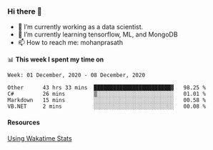 ### Hi there 👋

- 🔭 I’m currently working as a data scientist.
- 🌱 I’m currently learning tensorflow, ML, and MongoDB
- 📫 How to reach me: mohanprasath

📊 **This week I spent my time on**
<!--START_SECTION:waka-->
```text
Week: 01 December, 2020 - 08 December, 2020

Other      43 hrs 33 mins  ████████████████████████▓   98.25 % 
C#         26 mins         ▒░░░░░░░░░░░░░░░░░░░░░░░░   01.01 % 
Markdown   15 mins         ░░░░░░░░░░░░░░░░░░░░░░░░░   00.58 % 
VB.NET     2 mins          ░░░░░░░░░░░░░░░░░░░░░░░░░   00.08 % 
```
<!--END_SECTION:waka-->

#### Resources
[Using Wakatime Stats](https://github.com/marketplace/actions/waka-readme)
